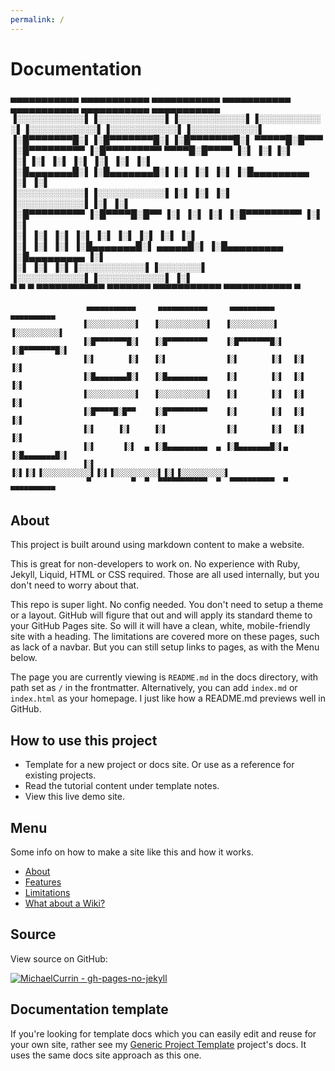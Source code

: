```yaml
---
permalink: /
---
```

# **Documentation**

 ▄▄▄▄▄▄▄▄▄▄▄  ▄▄▄▄▄▄▄▄▄▄▄  ▄▄▄▄▄▄▄▄▄▄▄  ▄▄▄▄▄▄▄▄▄▄▄  ▄▄▄▄▄▄▄▄▄▄▄  ▄▄▄▄▄▄▄▄▄▄▄  ▄▄▄▄▄▄▄▄▄▄▄ 
▐░░░░░░░░░░░▌▐░░░░░░░░░░░▌▐░░░░░░░░░░░▌▐░░░░░░░░░░░▌▐░░░░░░░░░░░▌▐░░░░░░░░░░░▌▐░░░░░░░░░░░▌
▐░█▀▀▀▀▀▀▀█░▌▐░█▀▀▀▀▀▀▀█░▌▐░█▀▀▀▀▀▀▀█░▌ ▀▀▀▀▀█░█▀▀▀ ▐░█▀▀▀▀▀▀▀▀▀ ▐░█▀▀▀▀▀▀▀▀▀  ▀▀▀▀█░█▀▀▀▀ 
▐░▌       ▐░▌▐░▌       ▐░▌▐░▌       ▐░▌      ▐░▌    ▐░▌          ▐░▌               ▐░▌     
▐░█▄▄▄▄▄▄▄█░▌▐░█▄▄▄▄▄▄▄█░▌▐░▌       ▐░▌      ▐░▌    ▐░█▄▄▄▄▄▄▄▄▄ ▐░▌               ▐░▌     
▐░░░░░░░░░░░▌▐░░░░░░░░░░░▌▐░▌       ▐░▌      ▐░▌    ▐░░░░░░░░░░░▌▐░▌               ▐░▌     
▐░█▀▀▀▀▀▀▀▀▀ ▐░█▀▀▀▀█░█▀▀ ▐░▌       ▐░▌      ▐░▌    ▐░█▀▀▀▀▀▀▀▀▀ ▐░▌               ▐░▌     
▐░▌          ▐░▌     ▐░▌  ▐░▌       ▐░▌      ▐░▌    ▐░▌          ▐░▌               ▐░▌     
▐░▌          ▐░▌      ▐░▌ ▐░█▄▄▄▄▄▄▄█░▌ ▄▄▄▄▄█░▌    ▐░█▄▄▄▄▄▄▄▄▄ ▐░█▄▄▄▄▄▄▄▄▄      ▐░▌     
▐░▌          ▐░▌       ▐░▌▐░░░░░░░░░░░▌▐░░░░░░░▌    ▐░░░░░░░░░░░▌▐░░░░░░░░░░░▌     ▐░▌     
 ▀            ▀         ▀  ▀▀▀▀▀▀▀▀▀▀▀  ▀▀▀▀▀▀▀      ▀▀▀▀▀▀▀▀▀▀▀  ▀▀▀▀▀▀▀▀▀▀▀       ▀      
                                                                                           
                     ▄▄▄▄▄▄▄▄▄▄▄     ▄▄▄▄▄▄▄▄▄▄▄     ▄▄▄▄▄▄▄▄▄▄     ▄▄▄▄▄▄▄▄▄▄             
                    ▐░░░░░░░░░░░▌   ▐░░░░░░░░░░░▌   ▐░░░░░░░░░░▌   ▐░░░░░░░░░░▌            
                    ▐░█▀▀▀▀▀▀▀█░▌   ▐░█▀▀▀▀▀▀▀▀▀    ▐░█▀▀▀▀▀▀▀█░▌  ▐░█▀▀▀▀▀▀▀█░▌           
                    ▐░▌       ▐░▌   ▐░▌             ▐░▌       ▐░▌  ▐░▌       ▐░▌           
                    ▐░█▄▄▄▄▄▄▄█░▌   ▐░█▄▄▄▄▄▄▄▄▄    ▐░▌       ▐░▌  ▐░▌       ▐░▌           
                    ▐░░░░░░░░░░░▌   ▐░░░░░░░░░░░▌   ▐░▌       ▐░▌  ▐░▌       ▐░▌           
                    ▐░█▀▀▀▀█░█▀▀    ▐░█▀▀▀▀▀▀▀▀▀    ▐░▌       ▐░▌  ▐░▌       ▐░▌           
                    ▐░▌     ▐░▌     ▐░▌             ▐░▌       ▐░▌  ▐░▌       ▐░▌           
                    ▐░▌      ▐░▌  ▄ ▐░█▄▄▄▄▄▄▄▄▄  ▄ ▐░█▄▄▄▄▄▄▄█░▌▄ ▐░█▄▄▄▄▄▄▄█░▌           
                    ▐░▌       ▐░▌▐░▌▐░░░░░░░░░░░▌▐░▌▐░░░░░░░░░░▌▐░▌▐░░░░░░░░░░▌            
                     ▀         ▀  ▀  ▀▀▀▀▀▀▀▀▀▀▀  ▀  ▀▀▀▀▀▀▀▀▀▀  ▀  ▀▀▀▀▀▀▀▀▀▀             
                                                                                     

## About

This project is built around using markdown content to make a website. 

This is great for non-developers to work on. No experience with Ruby, Jekyll, Liquid, HTML or CSS required. Those are all used internally, but you don't need to worry about that.

This repo is super light. No config needed. You don't need to setup a theme or a layout. GitHub will figure that out and will apply its standard theme to your GitHub Pages site. So will it will have a clean, white, mobile-friendly site with a heading. The limitations are covered more on these pages, such as lack of a navbar. But you can still setup links to pages, as with the Menu below.

The page you are currently viewing is `README.md` in the docs directory, with path set as `/` in the frontmatter. Alternatively, you can add `index.md` or `index.html` as your homepage. I just like how a README.md previews well in GitHub.


## How to use this project

- Template for a new project or docs site. Or use as a reference for existing projects.
- Read the tutorial content under template notes.
- View this live demo site.


## Menu

Some info on how to make a site like this and how it works.

- [About](about.md)
- [Features](features.md)
- [Limitations](limitations.md)
- [What about a Wiki?](wiki.md)


## Source

View source on GitHub:

[![MichaelCurrin - gh-pages-no-jekyll](https://img.shields.io/static/v1?label=MichaelCurrin&message=gh-pages-no-jekyll&color=blue&logo=github)](https://github.com/MichaelCurrin/gh-pages-no-jekyll)


## Documentation template

If you're looking for template docs which you can easily edit and reuse for your own site, rather see my [Generic Project Template](https://michaelcurrin.github.io/generic-project-template/) project's docs. It uses the same docs site approach as this one.


